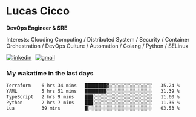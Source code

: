 # Lucas Cicco

**DevOps Engineer & SRE**

Interests: Clouding Computing / Distributed System / Security / Container Orchestration / DevOps Culture / Automation / Golang / Python / SELinux
 
<div style="display: flex; align-items: center; gap: 10px;">
  <a href="https://www.linkedin.com/in/lucas-vitor-de-cicco" target="_blank">
    <img
      src="https://img.shields.io/badge/-LinkedIn-%230077B5?style=for-the-badge&logo=linkedin&logoColor=white"
      alt="linkedin"
      target="_blank" 
    />
  </a>
  <a href="mailto:lucasvitorx1@gmail.com">
      <img
        src="https://img.shields.io/badge/-Gmail-%23333?style=for-the-badge&logo=gmail&logoColor=white"
        alt="gmail"
        target="_blank"
      />
  </a>
</div>

### My wakatime in the last days

<!--START_SECTION:waka-->

```txt
Terraform    6 hrs 34 mins   ████████▓░░░░░░░░░░░░░░░░   35.24 %
YAML         5 hrs 51 mins   ████████░░░░░░░░░░░░░░░░░   31.39 %
TypeScript   2 hrs 9 mins    ███░░░░░░░░░░░░░░░░░░░░░░   11.60 %
Python       2 hrs 7 mins    ███░░░░░░░░░░░░░░░░░░░░░░   11.36 %
Lua          39 mins         █░░░░░░░░░░░░░░░░░░░░░░░░   03.53 %
```

<!--END_SECTION:waka-->
